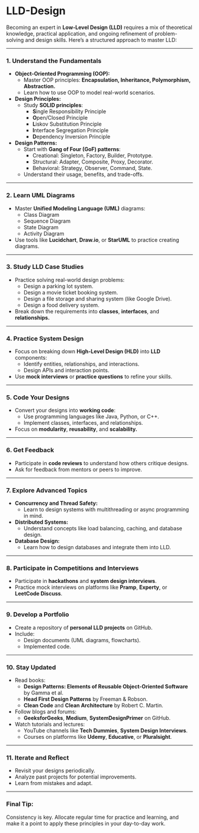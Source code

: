 # LLD-Design



Becoming an expert in **Low-Level Design (LLD)** requires a mix of theoretical knowledge, practical application, and ongoing refinement of problem-solving and design skills. Here’s a structured approach to master LLD:

---

### 1. **Understand the Fundamentals**
   - **Object-Oriented Programming (OOP):**
     - Master OOP principles: **Encapsulation, Inheritance, Polymorphism, Abstraction.**
     - Learn how to use OOP to model real-world scenarios.
   - **Design Principles:**
     - Study **SOLID principles**:
       - **S**ingle Responsibility Principle
       - **O**pen/Closed Principle
       - **L**iskov Substitution Principle
       - **I**nterface Segregation Principle
       - **D**ependency Inversion Principle
   - **Design Patterns:**
     - Start with **Gang of Four (GoF) patterns**:
       - Creational: Singleton, Factory, Builder, Prototype.
       - Structural: Adapter, Composite, Proxy, Decorator.
       - Behavioral: Strategy, Observer, Command, State.
     - Understand their usage, benefits, and trade-offs.

---

### 2. **Learn UML Diagrams**
   - Master **Unified Modeling Language (UML)** diagrams:
     - Class Diagram
     - Sequence Diagram
     - State Diagram
     - Activity Diagram
   - Use tools like **Lucidchart**, **Draw.io**, or **StarUML** to practice creating diagrams.

---

### 3. **Study LLD Case Studies**
   - Practice solving real-world design problems:
     - Design a parking lot system.
     - Design a movie ticket booking system.
     - Design a file storage and sharing system (like Google Drive).
     - Design a food delivery system.
   - Break down the requirements into **classes**, **interfaces**, and **relationships.**

---

### 4. **Practice System Design**
   - Focus on breaking down **High-Level Design (HLD)** into **LLD** components:
     - Identify entities, relationships, and interactions.
     - Design APIs and interaction points.
   - Use **mock interviews** or **practice questions** to refine your skills.

---

### 5. **Code Your Designs**
   - Convert your designs into **working code**:
     - Use programming languages like Java, Python, or C++.
     - Implement classes, interfaces, and relationships.
   - Focus on **modularity**, **reusability**, and **scalability.**

---

### 6. **Get Feedback**
   - Participate in **code reviews** to understand how others critique designs.
   - Ask for feedback from mentors or peers to improve.

---

### 7. **Explore Advanced Topics**
   - **Concurrency and Thread Safety:**
     - Learn to design systems with multithreading or async programming in mind.
   - **Distributed Systems:**
     - Understand concepts like load balancing, caching, and database design.
   - **Database Design:**
     - Learn how to design databases and integrate them into LLD.

---

### 8. **Participate in Competitions and Interviews**
   - Participate in **hackathons** and **system design interviews**.
   - Practice mock interviews on platforms like **Pramp**, **Experty**, or **LeetCode Discuss**.

---

### 9. **Develop a Portfolio**
   - Create a repository of **personal LLD projects** on GitHub.
   - Include:
     - Design documents (UML diagrams, flowcharts).
     - Implemented code.

---

### 10. **Stay Updated**
   - Read books:
     - **Design Patterns: Elements of Reusable Object-Oriented Software** by Gamma et al.
     - **Head First Design Patterns** by Freeman & Robson.
     - **Clean Code** and **Clean Architecture** by Robert C. Martin.
   - Follow blogs and forums:
     - **GeeksforGeeks**, **Medium**, **SystemDesignPrimer** on GitHub.
   - Watch tutorials and lectures:
     - YouTube channels like **Tech Dummies**, **System Design Interviews**.
     - Courses on platforms like **Udemy**, **Educative**, or **Pluralsight**.

---

### 11. **Iterate and Reflect**
   - Revisit your designs periodically.
   - Analyze past projects for potential improvements.
   - Learn from mistakes and adapt.

---

### Final Tip:
Consistency is key. Allocate regular time for practice and learning, and make it a point to apply these principles in your day-to-day work.
